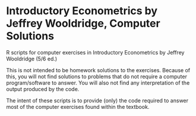 # Introductory Econometrics by Jeffrey Wooldridge, Computer Solutions
R scripts for computer exercises in Introductory Econometrics by Jeffrey Wooldridge (5/6 ed.)

This is not intended to be homework solutions to the exercises.
Because of this, you will not find solutions to problems that do not require a computer program/software to answer.
You will also not find any interpretation of the output produced by the code.

The intent of these scripts is to provide (only) the code required to answer most of the computer exercises found within the textbook.
